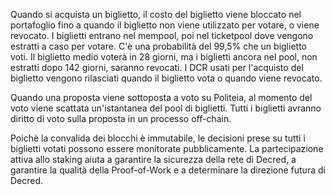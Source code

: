 Quando si acquista un biglietto, il costo del biglietto viene bloccato nel
portafoglio fino a quando il biglietto non viene utilizzato per votare, o viene
revocato. I biglietti entrano nel mempool, poi nel ticketpool dove vengono
estratti a caso per votare. C'è una probabilità del 99,5% che un biglietto
voti. Il biglietto medio voterà in 28 giorni, ma i biglietti ancora nel pool,
non estratti dopo 142 giorni, saranno revocati. I DCR usati per l'acquisto del
biglietto vengono rilasciati quando il biglietto vota o quando viene revocato.

Quando una proposta viene sottoposta a voto su Politeia, al momento del voto
viene scattata un'istantanea del pool di biglietti. Tutti i biglietti avranno
diritto di voto sulla proposta in un processo off-chain.

Poichè la convalida dei blocchi è immutabile, le decisioni prese su tutti i
biglietti votati possono essere monitorate pubblicamente. La partecipazione
attiva allo staking aiuta a garantire la sicurezza della rete di Decred, a
garantire la qualità della Proof-of-Work e a determinare la direzione futura di
Decred.
